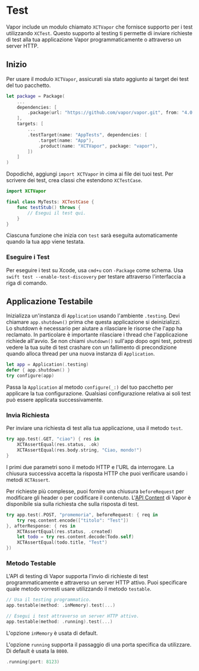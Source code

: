 # Test

Vapor include un modulo chiamato `XCTVapor` che fornisce supporto per i test utilizzando `XCTest`. Questo supporto al testing ti permette di inviare richieste di test alla tua applicazione Vapor programmaticamente o attraverso un server HTTP.

## Inizio

Per usare il modulo `XCTVapor`, assicurati sia stato aggiunto ai target dei test del tuo pacchetto.

```swift
let package = Package(
    ...
    dependencies: [
        .package(url: "https://github.com/vapor/vapor.git", from: "4.0.0")
    ],
    targets: [
        ...
        .testTarget(name: "AppTests", dependencies: [
            .target(name: "App"),
            .product(name: "XCTVapor", package: "vapor"),
        ])
    ]
)
```

Dopodiché, aggiungi `import XCTVapor` in cima ai file dei tuoi test. Per scrivere dei test, crea classi che estendono `XCTestCase`.

```swift
import XCTVapor

final class MyTests: XCTestCase {
    func testStub() throws {
    	// Esegui il test qui.
    }
}
```

Ciascuna funzione che inizia con `test` sarà eseguita automaticamente quando la tua app viene testata.

### Eseguire i Test

Per eseguire i test su Xcode, usa `cmd+u` con `-Package` come schema. Usa `swift test --enable-test-discovery` per testare attraverso l'interfaccia a riga di comando.

## Applicazione Testabile

Inizializza un'instanza di `Application` usando l'ambiente `.testing`. Devi chiamare `app.shutdown()` prima che questa applicazione si deinizializzi.  
Lo shutdown è necessario per aiutare a rilasciare le risorse che l'app ha reclamato. In particolare è importante rilasciare i thread che l'applicazione richiede all'avvio. Se non chiami `shutdown()` sull'app dopo ogni test, potresti vedere la tua suite di test crashare con un fallimento di precondizione quando alloca thread per una nuova instanza di `Application`.

```swift
let app = Application(.testing)
defer { app.shutdown() }
try configure(app)
```

Passa la `Application` al metodo `configure(_:)` del tuo pacchetto per applicare la tua configurazione. Qualsiasi configurazione relativa ai soli test può essere applicata successivamente.

### Invia Richiesta

Per inviare una richiesta di test alla tua applicazione, usa il metodo `test`.

```swift
try app.test(.GET, "ciao") { res in
    XCTAssertEqual(res.status, .ok)
    XCTAssertEqual(res.body.string, "Ciao, mondo!")
}
```

I primi due parametri sono il metodo HTTP e l'URL da interrogare. La chiusura successiva accetta la risposta HTTP che puoi verificare usando i metodi `XCTAssert`.

Per richieste più complesse, puoi fornire una chiusura `beforeRequest` per modificare gli header o per codificare il contenuto. L'[API Content](../basics/content.md) di Vapor è disponibile sia sulla richiesta che sulla risposta di test.

```swift
try app.test(.POST, "promemoria", beforeRequest: { req in
	try req.content.encode(["titolo": "Test"])
}, afterResponse: { res in
    XCTAssertEqual(res.status, .created)
    let todo = try res.content.decode(Todo.self)
    XCTAssertEqual(todo.title, "Test")
})
```

### Metodo Testable

L'API di testing di Vapor supporta l'invio di richieste di test programmaticamente e attraverso un server HTTP attivo. Puoi specificare quale metodo vorresti usare utilizzando il metodo `testable`.

```swift
// Usa il testing programmatico.
app.testable(method: .inMemory).test(...)

// Esegui i test attraverso un server HTTP attivo.
app.testable(method: .running).test(...)
```

L'opzione `inMemory` è usata di default.

L'opzione `running` supporta il passaggio di una porta specifica da utilizzare. Di default è usata la `8080`.

```swift
.running(port: 8123)
```
